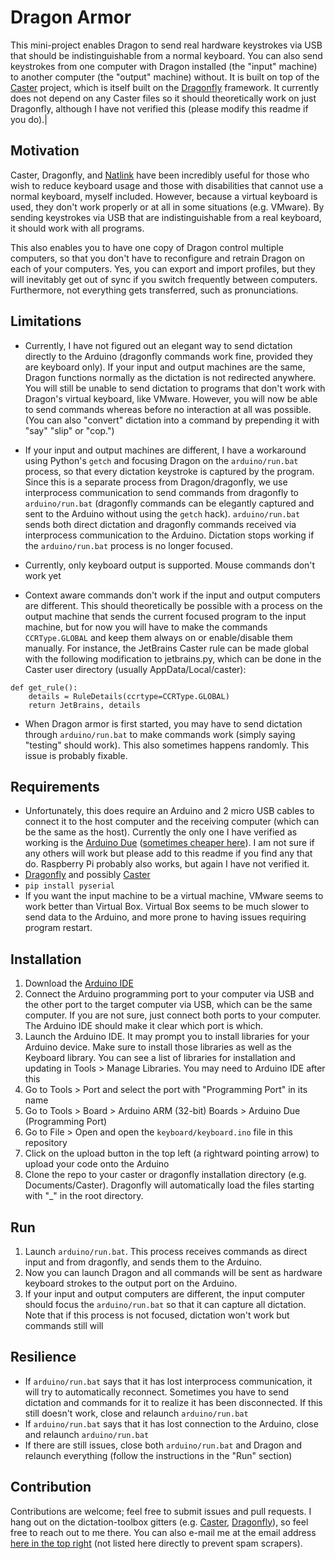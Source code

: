 # Dragon Armor
This mini-project enables Dragon to send real hardware keystrokes via USB that should be indistinguishable from a normal keyboard. You can also send keystrokes from one computer with Dragon installed (the "input" machine) to another computer (the "output" machine) without. It is built on top of the [Caster](https://github.com/dictation-toolbox/Caster) project, which is itself built on the [Dragonfly](https://github.com/dictation-toolbox/dragonfly) framework. It currently does not depend on any Caster files so it should theoretically work on just Dragonfly, although I have not verified this (please modify this readme if you do).|

## Motivation
Caster, Dragonfly, and [Natlink](https://github.com/dictation-toolbox/natlink) have been incredibly useful for those who wish to reduce keyboard usage and those with disabilities that cannot use a normal keyboard, myself included. However, because a virtual keyboard is used, they don't work properly or at all in some situations (e.g. VMware). By sending keystrokes via USB that are indistinguishable from a real keyboard, it should work with all programs.

This also enables you to have one copy of Dragon control multiple computers, so that you don't have to  reconfigure and retrain Dragon on each of your computers. Yes, you can export and import profiles, but they will inevitably get out of sync if you switch frequently between computers. Furthermore, not everything gets transferred, such as pronunciations.

## Limitations
- Currently, I have not figured out an elegant way to send dictation directly to the Arduino (dragonfly commands work fine, provided they are keyboard only). If your input and output machines are the same, Dragon functions normally as the dictation is not redirected anywhere. You will still be unable to send dictation to programs that don't work with Dragon's virtual keyboard, like VMware. However, you will now be able to send commands whereas before no interaction at all was possible. (You can also "convert" dictation into a command by prepending it with "say" "slip" or "cop.")

- If your input and output machines are different, I have a workaround using Python's `getch` and focusing Dragon on the `arduino/run.bat` process, so that every dictation keystroke is captured by the program. Since this is a separate process from Dragon/dragonfly, we use interprocess communication to send commands from dragonfly to `arduino/run.bat` (dragonfly commands can be elegantly captured and sent to the Arduino without using the `getch` hack). `arduino/run.bat` sends both direct dictation and dragonfly commands received via interprocess communication to the Arduino. Dictation stops working if the `arduino/run.bat` process is no longer focused.

- Currently, only keyboard output is supported. Mouse commands don't work yet

- Context aware commands don't work if the input and output computers are different. This should theoretically be possible with a process on the output machine that sends the current focused program to the input machine, but for now you will have to make the commands `CCRType.GLOBAL` and keep them always on or enable/disable them manually. For instance, the JetBrains Caster rule can be made global with the following modification to jetbrains.py, which can be done in the Caster user directory (usually AppData/Local/caster):
```
def get_rule():
    details = RuleDetails(ccrtype=CCRType.GLOBAL)
    return JetBrains, details
```

- When Dragon armor is first started, you may have to send dictation through `arduino/run.bat` to make commands work (simply saying "testing" should work). This also sometimes happens randomly. This issue is probably fixable.

## Requirements
- Unfortunately, this does require an Arduino and 2 micro USB cables to connect it to the host computer and the receiving computer (which can be the same as the host). Currently the only one I have verified as working is the [Arduino Due](https://store.arduino.cc/arduino-due) ([sometimes cheaper here](https://www.amazon.com/Arduino-org-A000062-Arduino-Due/dp/B00A6C3JN2)). I am not sure if any others will work but please add to this readme if you find any that do. Raspberry Pi probably also works, but again I have not verified it.
- [Dragonfly](https://github.com/dictation-toolbox/dragonfly) and possibly [Caster](https://github.com/dictation-toolbox/Caster)
- `pip install pyserial`
- If you want the input machine to be a virtual machine, VMware seems to work better than Virtual Box. Virtual Box seems to be much slower to send data to the Arduino, and more prone to having issues requiring program restart.

## Installation
1. Download the [Arduino IDE](https://www.arduino.cc/en/software)
2. Connect the Arduino programming port to your computer via USB and the other port to the target computer via USB, which can be the same computer. If you are not sure, just connect both ports to your computer. The Arduino IDE should make it clear which port is which.
3. Launch the Arduino IDE. It may prompt you to install libraries for your Arduino device. Make sure to install those libraries as well as the Keyboard library. You can see a list of libraries for installation and updating in Tools > Manage Libraries. You may need to Arduino IDE after this
4. Go to Tools > Port and select the port with "Programming Port" in its name
5. Go to Tools > Board > Arduino ARM (32-bit) Boards > Arduino Due (Programming Port)
6. Go to File > Open and open the `keyboard/keyboard.ino` file in this repository
7. Click on the upload button in the top left (a rightward pointing arrow) to upload your code onto the Arduino
8. Clone the repo to your caster or dragonfly installation directory (e.g. Documents/Caster). Dragonfly will automatically load the files starting with "_" in the root directory.

## Run
1. Launch `arduino/run.bat`. This process receives commands as direct input and from dragonfly, and sends them to the Arduino.
2. Now you can launch Dragon and all commands will be sent as hardware keyboard strokes to the output port on the Arduino.
3. If your input and output computers are different, the input computer should focus the `arduino/run.bat` so that it can capture all dictation. Note that if this process is not focused, dictation won't work but commands still will

## Resilience
- If `arduino/run.bat` says that it has lost interprocess communication, it will try to automatically reconnect. Sometimes you have to send dictation and commands for it to realize it has been disconnected. If this still doesn't work, close and relaunch `arduino/run.bat`
- If `arduino/run.bat` says that it has lost connection to the Arduino, close and relaunch `arduino/run.bat`
- If there are still issues, close both `arduino/run.bat` and Dragon and relaunch everything (follow the instructions in the "Run" section)

## Contribution
Contributions are welcome; feel free to submit issues and pull requests. I hang out on the dictation-toolbox gitters (e.g. [Caster](https://gitter.im/dictation-toolbox/Caster), [Dragonfly](https://gitter.im/dictation-toolbox/dragonfly)), so feel free to reach out to me there. You can also e-mail me at the email address [here in the top right](https://github.com/michaelscheung/resume/blob/master/Michael%20Cheung%20Resume.pdf) (not listed here directly to prevent spam scrapers).

